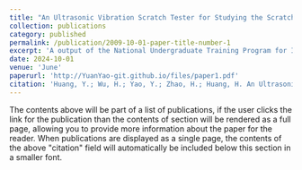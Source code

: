 ```yaml
---
title: "An Ultrasonic Vibration Scratch Tester for Studying the Scratch Characteristics of Materials under Ultrasonic Vibration Contact Status"
collection: publications
category: published
permalink: /publication/2009-10-01-paper-title-number-1
excerpt: 'A output of the National Undergraduate Training Program for Innovation and Entrepreneurship(NCSIETP)'
date: 2024-10-01
venue: 'June'
paperurl: 'http://YuanYao-git.github.io/files/paper1.pdf'
citation: 'Huang, Y.; Wu, H.; Yao, Y.; Zhao, H.; Huang, H. An Ultrasonic Vibration Scratch Tester for Studying the Scratch Characteristics of Materials under Ultrasonic Vibration Contact Status. Actuators 2024, 13, 262. https://doi.org/10.3390/act13070262'
---
```


The contents above will be part of a list of publications, if the user clicks the link for the publication than the contents of section will be rendered as a full page, allowing you to provide more information about the paper for the reader. When publications are displayed as a single page, the contents of the above "citation" field will automatically be included below this section in a smaller font.
